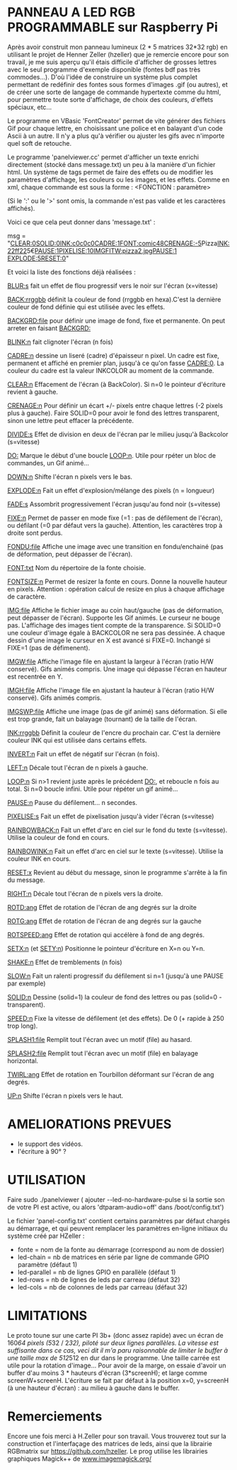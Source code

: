 PANNEAU A LED RGB PROGRAMMABLE sur Raspberry Pi
===============================================
Après avoir construit mon panneau lumineux (2 * 5 matrices 32*32 rgb) en utilisant le projet de Henner Zeller (hzeller) que je remercie encore pour son travail, je me suis aperçu qu'il étais difficile d'afficher de grosses lettres avec le seul programme d'exemple disponible (fontes bdf pas très commodes...). D'où l'idée de construire un système plus complet permettant de redéfinir des fontes sous formes d'images .gif (ou autres), et de créer une sorte de langage de commande hypertexte comme du html, pour permettre toute sorte d'affichage, de choix des couleurs, d'effets spéciaux, etc...

Le programme en VBasic 'FontCreator' permet de vite générer des fichiers Gif pour chaque lettre, en choisissant une police et en balayant d'un code Ascii à un autre. Il n'y a plus qu'à vérifier ou ajuster les gifs avec n'importe quel soft de retouche.

Le programme 'panelviewer.cc' permet d'afficher un texte enrichi directement (stocké dans message.txt) un peu à la manière d'un fichier html. Un système de tags permet de faire des effets ou de modifier les paramètres d'affichage, les couleurs ou les images, et les effets.
Comme en xml, chaque commande est sous la forme : <FONCTION : paramètre>
   
(Si le ':' ou le '>' sont omis, la commande n'est pas valide et les caractères affichés).

Voici ce que cela peut donner dans 'message.txt' :

msg = "<CLEAR:0><SOLID:0><INK:c0c0c0><CADRE:1><FONT:comic48><CRENAGE:-5>Pizza<INK:22ff22>5€<PAUSE:1><PIXELISE:10><IMGFITW:pizza2.jpg><PAUSE:1>
<EXPLODE:5><RESET:0>"

Et voici la liste des fonctions déjà réalisées :

<BLUR:s> fait un effet de flou progressif vers le noir sur l'écran (x=vitesse)

<BACK:rrggbb> définit la couleur de fond (rrggbb en hexa).C'est la dernière couleur de fond définie qui est utilisée avec les effets.

<BACKGRD:file> pour définir une image de fond, fixe et permanente. On peut arreter en faisant <BACKGRD:>

<BLINK:n> fait clignoter l'écran (n fois)

<CADRE:n> dessine un liseré (cadre) d'épaisseur n pixel. Un cadre est fixe, permanent et affiché en premier plan, jusqu'à ce qu'on fasse <CADRE:0>. La couleur du cadre est la valeur INKCOLOR au moment de la commande.

<CLEAR:n> Effacement de l'écran (à BackColor). Si n=0 le pointeur d'écriture revient à gauche.

<CRENAGE:n> Pour définir un écart +/- pixels entre chaque lettres (-2 pixels plus à gauche). Faire SOLID=0 pour avoir le fond des lettres transparent, sinon une lettre peut effacer la précédente.

<DIVIDE:s> Effet de division en deux de l'écran par le milieu jusqu'à Backcolor (s=vitesse)

<DO:> Marque le début d'une boucle <LOOP:n>. Utile pour rpéter un bloc de commandes, un Gif animé...

<DOWN:n> Shifte l'écran n pixels vers le bas.

<EXPLODE:n> Fait un effet d'explosion/mélange des pixels (n = longueur)

<FADE:s> Assombrit progressivement l'écran jusqu'au fond noir (s=vitesse)

<FIXE:n> Permet de passer en mode fixe (=1 : pas de défilement de l'écran), ou défilant (=0 par défaut vers la gauche). Attention, les caractères trop à droite sont perdus.

<FONDU:file> Affiche une image avec une transition en fondu/enchainé (pas de déformation, peut dépasser de l'écran).

<FONT:txt> Nom du répertoire de la fonte choisie.

<FONTSIZE:n> Permet de resizer la fonte en cours. Donne la nouvelle hauteur en pixels. Attention : opération calcul de resize en plus à chaque affichage de caractère.

<IMG:file> Affiche le fichier image au coin haut/gauche (pas de déformation, peut dépasser de l'écran). Supporte les Gif animés. Le curseur ne bouge pas. L'affichage des images tient compte de la transparence. Si SOLID=0 une couleur d'image égale à BACKCOLOR ne sera pas dessinée. A chaque dessin d'une image le curseur en X est avancé si FIXE=0. Inchangé si FIXE=1 (pas de défimenent).

<IMGW:file> Affiche l'image file en ajustant la largeur à l'écran (ratio H/W conservé). Gifs animés compris. Une image qui dépasse l'écran en hauteur est recentrée en Y.

<IMGH:file> Affiche l'image file en ajustant la hauteur à l'écran (ratio H/W conservé). Gifs animés compris.

<IMGSWP:file> Affiche une image (pas de gif animé) sans déformation. Si elle est trop grande, fait un balayage (tournant) de la taille de l'écran.

<INK:rrggbb> Définit la couleur de l'encre du prochain car. C'est la dernière couleur INK qui est utilisée dans certains effets.

<INVERT:n> Fait un effet de négatif sur l'écran (n fois).

<LEFT:n> Décale tout l'écran de n pixels à gauche.

<LOOP:n> Si n>1 revient juste après le précédent <DO:>, et reboucle n fois au total. Si n=0 boucle infini. Utile pour répéter un gif animé...

<PAUSE:n> Pause du défilement... n secondes. 

<PIXELISE:s> Fait un effet de pixelisation jusqu'à vider l'écran (s=vitesse)

<RAINBOWBACK:n> Fait un effet d'arc en ciel sur le fond du texte (s=vitesse). Utilise la couleur de fond en cours.

<RAINBOWINK:n> Fait un effet d'arc en ciel sur le texte (s=vitesse). Utilise la couleur INK en cours.

<RESET:x> Revient au début du message, sinon le programme s'arrête à la fin du message.

<RIGHT:n> Décale tout l'écran de n pixels vers la droite.

<ROTD:ang> Effet de rotation de l'écran de ang degrés sur la droite

<ROTG:ang> Effet de rotation de l'écran de ang degrés sur la gauche

<ROTSPEED:ang> Effet de rotation qui accélère à fond de ang degrés.

<SETX:n> (et <SETY:n>) Positionne le pointeur d'écriture en X=n ou Y=n.

<SHAKE:n> Effet de tremblements (n fois)

<SLOW:n> Fait un ralenti progressif du défilement si n=1 (jusqu'à une PAUSE par exemple)

<SOLID:n> Dessine (solid=1) la couleur de fond des lettres ou pas (solid=0 - transparent).

<SPEED:n> Fixe la vitesse de défilement (et des effets). De 0 (+ rapide à 250 trop long).

<SPLASH1:file> Remplit tout l'écran avec un motif (file) au hasard.

<SPLASH2:file> Remplit tout l'écran avec un motif (file) en balayage horizontal.

<TWIRL:ang> Effet de rotation en Tourbillon déformant sur l'écran de ang degrés.

<UP:n> Shifte l'écran n pixels vers le haut.

AMELIORATIONS PREVUES
=====================
- le support des vidéos.
- l'écriture à 90° ?

UTILISATION
===========
Faire sudo ./panelviewer 
( ajouter --led-no-hardware-pulse si la sortie son de votre PI est active, ou alors 'dtparam-audio=off' dans /boot/config.txt')

Le fichier 'panel-config.txt' contient certains paramètres par défaut chargés au démarrage, et qui peuvent remplacer les paramètres en-ligne initiaux du système créé par HZeller : 
* fonte = nom de la fonte au démarrage (correspond au nom de dossier)
* led-chain = nb de matrices en série par ligne de commande GPIO paramètre (défaut 1)
* led-parallel = nb de lignes GPIO en parallèle (défaut 1)
* led-rows = nb de lignes de leds par carreau (défaut 32)
* led-cols = nb de colonnes de leds par carreau (défaut 32)

LIMITATIONS
===========
Le proto toune sur une carte PI 3b+ (donc assez rapide) avec un écran de 160*64 pixels (5*32 / 2*32), piloté sur deux lignes parallèles. La vitesse est suffisante dans ce cas, veci dit il m'a paru raisonnable de limiter le buffer à une taille max de 512*512 en dur dans le programme. Une taille carrée est utile pour la rotation d'image...
Pour avoir de la marge, on essaie d'avoir un buffer d'au moins 3 * hauteurs d'écran (3*screenH); et large comme screenW+screenH. L'écriture se fait par défaut à la position x=0, y=screenH (à une hauteur d'écran) : au milieu à gauche dans le buffer.

Remerciements
=============
Encore une fois merci à H.Zeller pour son travail. Vous trouverez tout sur la construction et l'interfaçage des matrices de leds, ainsi que la librairie RGBmatrix sur https://github.com/hzeller.
Le prog utilise les librairies graphiques Magick++ de www.imagemagick.org/
